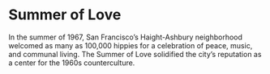 # Summer of Love

In the summer of 1967, San Francisco’s Haight-Ashbury neighborhood welcomed as many as 100,000 hippies for a celebration of peace, music, and communal living. The Summer of Love solidified the city’s reputation as a center for the 1960s counterculture.

